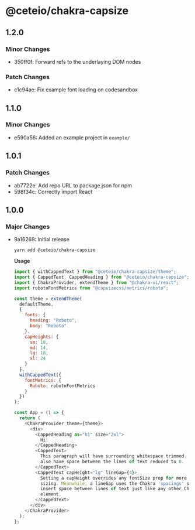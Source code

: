 # @ceteio/chakra-capsize

## 1.2.0

### Minor Changes

- 350ff0f: Forward refs to the underlaying DOM nodes

### Patch Changes

- c1c94ae: Fix example font loading on codesandbox

## 1.1.0

### Minor Changes

- e590a56: Added an example project in `example/`

## 1.0.1

### Patch Changes

- ab7722e: Add repo URL to package.json for npm
- 598f34c: Correctly import React

## 1.0.0

### Major Changes

- 9a16269: Initial release

  ```
  yarn add @ceteio/chakra-capsize
  ```

  **Usage**

  ```javascript
  import { withCappedText } from "@ceteio/chakra-capsize/theme";
  import { CappedText, CappedHeading } from "@ceteio/chakra-capsize";
  import { ChakraProvider, extendTheme } from "@chakra-ui/react";
  import robotoFontMetrics from "@capsizecss/metrics/roboto";

  const theme = extendTheme(
    defaultTheme,
    {
      fonts: {
        heading: "Roboto",
        body: "Roboto"
      },
      capHeights: {
        sm: 10,
        md: 14,
        lg: 18,
        xl: 24
      }
    },
    withCappedText({
      fontMetrics: {
        Roboto: robotoFontMetrics
      }
    })
  );

  const App = () => {
    return (
      <ChakraProvider theme={theme}>
        <div>
          <CappedHeading as="h1" size="2xl">
            Hi!
          </CappedHeading>
          <CappedText>
            This paragraph will have surrounding whitespace trimmed. It will
            also have space between the lines of text reduced to 0.
          </CappedText>
          <CappedText capHeight="lg" lineGap={4}>
            Setting a capHeight overrides any fontSize prop for more exact
            sizing. Meanwhile, a lineGap uses the Chakra 'spacings' scale to
            insert space between lines of text just like any other Chakra
            element.
          </CappedText>
        </div>
      </ChakraProvider>
    );
  };
  ```
